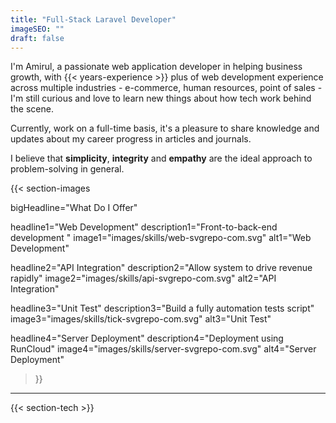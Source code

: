 ```yaml
---
title: "Full-Stack Laravel Developer"
imageSEO: ""
draft: false
---
```


I'm Amirul, a passionate web application developer in helping business growth, with {{< years-experience >}} plus of web development experience across multiple industries - e-commerce, human resources, point of sales - I'm still curious and love to learn new things about how tech work behind the scene.

Currently, work on a full-time basis, it's a pleasure to share knowledge and updates about my career progress in articles and journals.

I believe that **simplicity**, **integrity** and **empathy** are the ideal approach to problem-solving in general.

<!-- Curious about how I work? Check out my uses page for a full list of all the software, gadgets, and services I use.  -->

{{< section-images

bigHeadline="What Do I Offer"

headline1="Web Development"
description1="Front-to-back-end development "
image1="images/skills/web-svgrepo-com.svg"
alt1="Web Development"

headline2="API Integration"
description2="Allow system to drive revenue rapidly"
image2="images/skills/api-svgrepo-com.svg"
alt2="API Integration"

headline3="Unit Test"
description3="Build a fully automation tests script"
image3="images/skills/tick-svgrepo-com.svg"
alt3="Unit Test"

headline4="Server Deployment"
description4="Deployment using RunCloud"
image4="images/skills/server-svgrepo-com.svg"
alt4="Server Deployment"

>}}

---

{{< section-tech >}}
